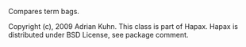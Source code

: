 Compares term bags.

Copyright (c), 2009 Adrian Kuhn. This class is part of Hapax. Hapax is distributed under BSD License, see package comment.

